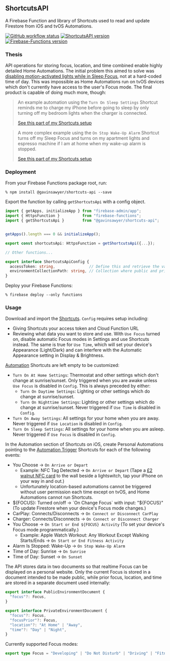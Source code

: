 ## ShortcutsAPI
A Firebase Function and library of Shortcuts used to read and update Firestore from iOS and tvOS Automations.

[![GitHub workflow status](https://img.shields.io/github/actions/workflow/status/gavinsawyer/shortcuts-api/ci.yml)](https://github.com/gavinsawyer/shortcuts-api/actions/workflows/ci.yml)
[![ShortcutsAPI version](https://img.shields.io/npm/v/@gavinsawyer/shortcuts-api?logo=npm)](https://www.npmjs.com/package/@gavinsawyer/shortcuts-api)
[![Firebase-Functions version](https://img.shields.io/npm/dependency-version/@gavinsawyer/shortcuts-api/firebase-functions?logo=firebase)](https://www.npmjs.com/package/firebase-functions)
### Thesis
API operations for storing focus, location, and time combined enable highly detailed Home Automations. The initial problem this aimed to solve was [disabling motion-activated lights while in Sleep Focus](https://imgur.com/a/BVXWg3b), not at a hard-coded time of day. This was impossible as Home Automations run on tvOS devices which don't currently have access to the user's Focus mode. The final product is capable of doing much more, though:
> An example automation using the `Turn On Sleep Settings` Shortcut reminds me to charge my iPhone before going to sleep by only turning off my bedroom lights when the charger is connected.
>
> [See this part of my Shortcuts setup](https://imgur.com/a/Brv2zBs)

> A more complex example using the `On Stop Wake-Up Alarm` Shortcut turns off my Sleep Focus and turns on my apartment lights and espresso machine if I am at home when my wake-up alarm is stopped.
>
> [See this part of my Shortcuts setup](https://imgur.com/a/Wenixz1)
### Deployment
From your Firebase Functions package root, run:

`% npm install @gavinsawyer/shortcuts-api --save`

Export the function by calling `getShortcutsApi` with a config object.
```ts
import { getApps, initializeApp } from "firebase-admin/app";
import { HttpsFunction }          from "firebase-functions";
import { getShortcutsApi }        from "@gavinsawyer/shortcuts-api";


getApps().length === 0 && initializeApp();

export const shortcutsApi: HttpsFunction = getShortcutsApi({...});

// Other functions...
```
```ts
export interface ShortcutsApiConfig {
  accessToken: string,               // Define this and retrieve the value from Secret Manager. It should match the value in your Config Shortcut.
  environmentCollectionPath: string, // Collection where public and private documents are stored.
}
```
Deploy your Firebase Functions:

`% firebase deploy --only functions`

### Usage
Download and import the [Shortcuts](shortcuts). `Config` requires setup including:
- Giving Shortcuts your access token and Cloud Function URL
- Reviewing what data you want to store and use. With `Use Focus` turned on, disable automatic Focus modes in Settings and use Shortcuts instead. The same is true for `Use Time`, which will set your device's Appearance (Light/Dark) and can interfere with the Automatic Appearance setting in Display & Brightness.

[Automation](shortcuts/automation) Shortcuts are left empty to be customized:
- `Turn On At Home Settings`: Thermostat and other settings which don't change at sunrise/sunset. Only triggered when you are awake unless `Use Focus` is disabled in `Config`. This is always preceded by either:
  - `Turn On Daytime Settings`: Lighting or other settings which do change at sunrise/sunset.
  - `Turn On Nighttime Settings`: Lighting or other settings which do change at sunrise/sunset. Never triggered if `Use Time` is disabled in `Config`.
- `Turn On Away Settings`: All settings for your home when you are away. Never triggered if `Use Location` is disabled in `Config`.
- `Turn On Sleep Settings`: All settings for your home when you are asleep. Never triggered if `Use Focus` is disabled in `Config`.

In the Automation section of Shortcuts on iOS, create Personal Automations pointing to the [Automation Trigger](shortcuts/automation-triggers) Shortcuts for each of the following events:
- You Choose -> `On Arrive or Depart`
  - Example: NFC Tag Detected -> `On Arrive or Depart` (Tape a [£2 walnut NFC card](https://nfctagify.com/product/nfc-walnut-business-card-ntag213/) to the wall beside a lightswitch, tap your iPhone on your way in and out.)
  - Unfortunately location-based automations cannot be triggered without user permission each time except on tvOS, and Home Automations cannot run Shortcuts.
- ${FOCUS}: Turned on/off -> `On Change Focus` with input: "${FOCUS}" (To update Firestore when your device's Focus mode changes.)
- CarPlay: Connects/Disconnects -> `On Connect or Disconnect CarPlay`
- Charger: Connects/Disconnects -> `On Connect or Disconnect Charger`
- You Choose -> `On Start or End ${FOCUS} Activity` (To set your device's Focus mode programmatically.)
  - Example: Apple Watch Workout: Any Workout Except Walking Starts/Ends -> `On Start or End Fitness Activity`
- Alarm Is Stopped: Wake-Up -> `On Stop Wake-Up Alarm`
- Time of Day: Sunrise -> `On Sunrise`
- Time of Day: Sunset -> `On Sunset`

The API stores data in two documents so that realtime Focus can be displayed on a personal website. Only the current Focus is stored in a document intended to be made public, while prior focus, location, and time are stored in a separate document used internally:
```ts
export interface PublicEnvironmentDocument {
  "focus"?: Focus,
}
```
```ts
export interface PrivateEnvironmentDocument {
  "focus"?: Focus,
  "focusPrior"?: Focus,
  "location"?: "At Home" | "Away",
  "time"?: "Day" | "Night",
}
```
Currently supported Focus modes:
```ts
export type Focus = "Developing" | "Do Not Disturb" | "Driving" | "Fitness" | "Personal" | "Sleep" | "Studying" | "Work";
```
